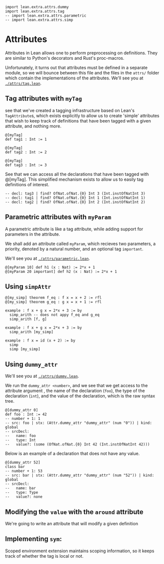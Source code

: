 ```lean
import lean.extra.attrs.dummy
import lean.extra.attrs.tag
-- import lean.extra.attrs.parametric
-- import lean.extra.attrs.simp
```

# Attributes

Attributes in Lean allows one to perform preprocessing on definitions.
They are similar to Python's decorators and Rust's proc-macros.

Unfortunately, it turns out that attributes must be defined in a separate module, so
we will bounce between this file and the files in the `attrs/` folder which
contain the implementations of the attributes. We'll see you at
[`./attrs/tag.lean`](./attrs/tag.lean).

## Tag attributes with `myTag`

see that we've created a tagging infrastructure based on Lean's `TagAttribute`s, which exists
explicitly to allow us to create 'simple' attributes that wish to keep track of
definitions that have been tagged with a given attribute, and nothing more.

```lean
@[myTag]
def tag1 : Int := 1

@[myTag]
def tag2 : Int := 2

@[myTag]
def tag3 : Int := 3
```

See that we can access all the declarations that have been tagged with @[myTag].
This simplified mechanism exists to allow us to easily tag definitions of interest.

```lean
-- decl: tag3 | find? OfNat.ofNat.{0} Int 3 (Int.instOfNatInt 3)
-- decl: tag1 | find? OfNat.ofNat.{0} Int 1 (Int.instOfNatInt 1)
-- decl: tag2 | find? OfNat.ofNat.{0} Int 2 (Int.instOfNatInt 2)
```

## Parametric attributes with `myParam`

A parametric attribute is like a tag attribute, while adding support for
parameters in the attribute.

We shall add an attribute called `myParam`, which recieves two parameters,
a priority, denoted by a natural number, and an optional tag `important`.


We'll see you at [`./attrs/parametric.lean`](./attrs/dummy.lean).

```lean
@[myParam 10] def h1 (x : Nat) := 2*x + 1
@[myParam 20 important] def h2 (x : Nat) := 2*x + 1
```

## Using `simpAttr`

```lean
@[my_simp] theorem f_eq : f x = x + 2 := rfl
@[my_simp] theorem g_eq : g x = x + 1 := rfl

example : f x + g x = 2*x + 3 := by
  simp_arith -- does not appy f_eq and g_eq
  simp_arith [f, g]

example : f x + g x = 2*x + 3 := by
  simp_arith [my_simp]

example : f x = id (x + 2) := by
  simp
  simp [my_simp]
```

## Using `dummy_attr`

We'll see you at [`./attrs/dummy.lean`](./attrs/dummy.lean).


We run the `dummy_attr <number>`, and we see that we get access to the
attribute argument <number>, the name of the declaration (`foo`), the type
of the declaration (`int`), and the value of the declaration, which
is the raw syntax tree.

```lean
@[dummy_attr 0]
def foo : Int := 42
-- number + 1: 1
-- src: foo | stx: (Attr.dummy_attr "dummy_attr" (num "0")) | kind: global
-- srcDecl:
--   name: foo
--   type: Int
--   value?: (some (OfNat.ofNat.{0} Int 42 (Int.instOfNatInt 42)))
```

Below is an example of a declaration that does not have any value.

```lean
@[dummy_attr 52]
class bar
-- number + 1: 53
-- src: bar | stx: (Attr.dummy_attr "dummy_attr" (num "52")) | kind: global
-- srcDecl:
--   name: bar
--   type: Type
--   value?: none
```

## Modifying the `value` with the `around` attribute

We're going to write an attribute that will modify a given definition


## Implementing `sym`:
Scoped environment extension maintains scoping information, so it keeps track of
whether the tag is local or not.
